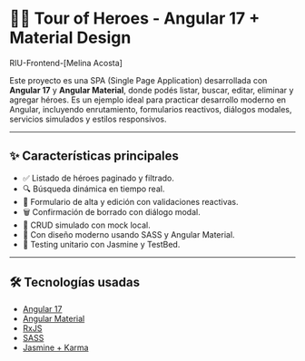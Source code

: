 # 🦸‍♀️ Tour of Heroes - Angular 17 + Material Design


RIU-Frontend-[Melina Acosta]

Este proyecto es una SPA (Single Page Application) desarrollada con **Angular 17** y **Angular Material**, donde podés listar, buscar, editar, eliminar y agregar héroes. Es un ejemplo ideal para practicar desarrollo moderno en Angular, incluyendo enrutamiento, formularios reactivos, diálogos modales, servicios simulados y estilos responsivos.

---

## ✨ Características principales

- ✅ Listado de héroes paginado y filtrado.
- 🔍 Búsqueda dinámica en tiempo real.
- 📝 Formulario de alta y edición con validaciones reactivas.
- 🗑️ Confirmación de borrado con diálogo modal.
- 💾 CRUD simulado con mock local.
- 💅 Con diseño moderno usando SASS y Angular Material.
- 🧪 Testing unitario con Jasmine y TestBed.

---

## 🛠️ Tecnologías usadas

- [Angular 17](https://angular.io/)
- [Angular Material](https://material.angular.io/)
- [RxJS](https://rxjs.dev/)
- [SASS](https://sass-lang.com/)
- [Jasmine + Karma](https://angular.io/guide/testing)
